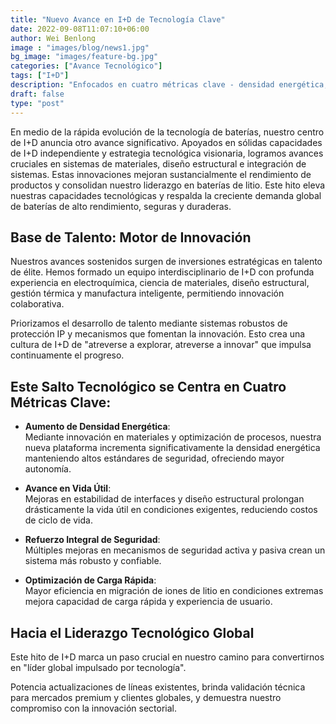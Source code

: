 ```yaml
---
title: "Nuevo Avance en I+D de Tecnología Clave"
date: 2022-09-08T11:07:10+06:00
author: Wei Benlong
image : "images/blog/news1.jpg"
bg_image: "images/feature-bg.jpg"
categories: ["Avance Tecnológico"]
tags: ["I+D"]
description: "Enfocados en cuatro métricas clave - densidad energética, vida útil, seguridad y carga rápida - fortalecemos integralmente nuestra competitividad global"
draft: false
type: "post"
---
```

En medio de la rápida evolución de la tecnología de baterías, nuestro centro de I+D anuncia otro avance significativo. Apoyados en sólidas capacidades de I+D independiente y estrategia tecnológica visionaria, logramos avances cruciales en sistemas de materiales, diseño estructural e integración de sistemas. Estas innovaciones mejoran sustancialmente el rendimiento de productos y consolidan nuestro liderazgo en baterías de litio. Este hito eleva nuestras capacidades tecnológicas y respalda la creciente demanda global de baterías de alto rendimiento, seguras y duraderas.
<!--more-->
## Base de Talento: Motor de Innovación

Nuestros avances sostenidos surgen de inversiones estratégicas en talento de élite. Hemos formado un equipo interdisciplinario de I+D con profunda experiencia en electroquímica, ciencia de materiales, diseño estructural, gestión térmica y manufactura inteligente, permitiendo innovación colaborativa.

Priorizamos el desarrollo de talento mediante sistemas robustos de protección IP y mecanismos que fomentan la innovación. Esto crea una cultura de I+D de "atreverse a explorar, atreverse a innovar" que impulsa continuamente el progreso.

## Este Salto Tecnológico se Centra en Cuatro Métricas Clave:

- **Aumento de Densidad Energética**:  
  Mediante innovación en materiales y optimización de procesos, nuestra nueva plataforma incrementa significativamente la densidad energética manteniendo altos estándares de seguridad, ofreciendo mayor autonomía.

- **Avance en Vida Útil**:  
  Mejoras en estabilidad de interfaces y diseño estructural prolongan drásticamente la vida útil en condiciones exigentes, reduciendo costos de ciclo de vida.

- **Refuerzo Integral de Seguridad**:  
  Múltiples mejoras en mecanismos de seguridad activa y pasiva crean un sistema más robusto y confiable.

- **Optimización de Carga Rápida**:  
  Mayor eficiencia en migración de iones de litio en condiciones extremas mejora capacidad de carga rápida y experiencia de usuario.

## Hacia el Liderazgo Tecnológico Global

Este hito de I+D marca un paso crucial en nuestro camino para convertirnos en "líder global impulsado por tecnología".

Potencia actualizaciones de líneas existentes, brinda validación técnica para mercados premium y clientes globales, y demuestra nuestro compromiso con la innovación sectorial.